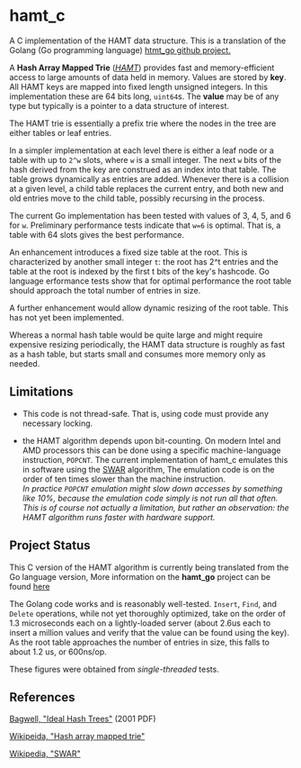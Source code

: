 <h1 class="libTop">hamt_c</h1>

A C implementation of the HAMT data structure.  This is a translation
of the Golang (Go programming language) 
[htmt_go github project.](https://jddixon.github.io/hamt_go)

A **Hash Array Mapped Trie** ([*HAMT*][bagwell2001]) 
provides fast and memory-efficient access to large amounts of data held 
in memory.  Values are stored by **key**.  All HAMT keys are mapped into 
fixed length unsigned integers. In this implementation these are 64 bits
long, `uint64`s.  The **value** may be of any type but typically is a 
pointer to a data structure of interest.

The HAMT trie is essentially a prefix trie where the nodes in the tree
are either tables or leaf entries.

In a simpler implementation at each level there is either a leaf node
or a table with up to `2^w` slots, where `w` is a small 
integer.  The next `w` bits of the hash 
derived from the key are construed as an index into that table.  The
table grows dynamically as entries are added.  Whenever there is a 
collision at a given level, a child table replaces the current entry,
and both new and old entries move to the child table, possibly 
recursing in the process.

The current Go implementation has been tested with values of
3, 4, 5, and 6 for `w`.  Preliminary performance tests indicate 
that `w=6` is optimal.  That is, a table with 64 slots gives the best
performance.  

An enhancement introduces a fixed size table at the root.  This is
characterized by another small integer `t`: the root has 2^t entries
and the table at the root is indexed by the first t bits of the
key's hashcode.  Go language erformance tests show that for optimal performance
the root table should approach the total number of entries in size.

A further enhancement would allow dynamic resizing of the root table.
This has not yet been implemented.

Whereas a normal hash table would be quite large and might
require expensive resizing periodically, the HAMT data structure is roughly 
as fast as a hash table, but starts small and consumes more memory only 
as needed.

## Limitations

* This code is not thread-safe.  That is, using code must provide any
necessary locking.

* the HAMT algorithm depends upon bit-counting.  On modern Intel and AMD 
processors this 
can be done using a specific machine-language instruction, `POPCNT`.  The current
implementation of hamt_c emulates this in software using the 
[SWAR][wiki-swar] algorithm,  The emulation code is on the order of ten times
slower than the machine instruction.  
*In practice `POPCNT` emulation might slow down accesses by something like 10%, 
because the emulation code simply is not run all that often.*
*This is of course not actually a limitation, but rather an observation: the 
HAMT algorithm runs faster with hardware support.*

## Project Status

This C version of the HAMT algorithm is currently being translated from the
Go language version, 
More information on the **hamt_go** project can be found [here](https://jddixon.github.io/hamt_go)

The Golang code works and is reasonably well-tested. 
`Insert`, `Find`, and `Delete` operations, while not yet thoroughly optimized, 
take on the order of 1.3 microseconds each on a lightly-loaded server 
(about 2.6us each to insert a million values and verify that the 
value can be found using the key).  As the root table approaches the 
number of entries in size, this falls to about 1.2 us, or 600ns/op.

These figures were obtained from *single-threaded* tests.

## References

[Bagwell, "Ideal Hash Trees"][bagwell2001]  (2001 PDF)

[Wikipeida, "Hash array mapped trie"][wiki-hamt]

[Wikipedia, "SWAR"][wiki-swar]


[bagwell2001]: http://infoscience.epfl.ch/record/64398/files/idealhashtrees.pdf

[wiki-hamt]: http://en.wikipedia.org/wiki/Hash_array_mapped_trie

[wiki-swar]: http://en.wikipedia.org/wiki/SWAR

